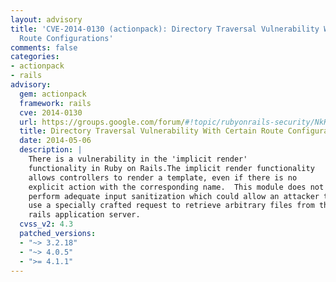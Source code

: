 ```yaml
---
layout: advisory
title: 'CVE-2014-0130 (actionpack): Directory Traversal Vulnerability With Certain
  Route Configurations'
comments: false
categories:
- actionpack
- rails
advisory:
  gem: actionpack
  framework: rails
  cve: 2014-0130
  url: https://groups.google.com/forum/#!topic/rubyonrails-security/NkKc7vTW70o
  title: Directory Traversal Vulnerability With Certain Route Configurations
  date: 2014-05-06
  description: |
    There is a vulnerability in the 'implicit render'
    functionality in Ruby on Rails.The implicit render functionality
    allows controllers to render a template, even if there is no
    explicit action with the corresponding name.  This module does not
    perform adequate input sanitization which could allow an attacker to
    use a specially crafted request to retrieve arbitrary files from the
    rails application server.
  cvss_v2: 4.3
  patched_versions:
  - "~> 3.2.18"
  - "~> 4.0.5"
  - ">= 4.1.1"
---
```


